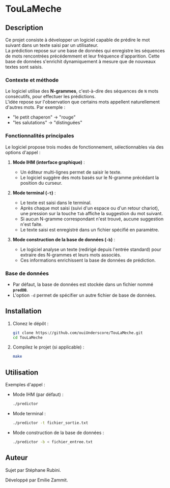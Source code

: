 # TouLaMeche

## Description

Ce projet consiste à développer un logiciel capable de prédire le mot suivant dans un texte saisi par un utilisateur.  
La prédiction repose sur une base de données qui enregistre les séquences de mots rencontrées précédemment et leur fréquence d'apparition. Cette base de données s'enrichit dynamiquement à mesure que de nouveaux textes sont saisis.

### Contexte et méthode

Le logiciel utilise des **N-grammes**, c'est-à-dire des séquences de `N` mots consécutifs, pour effectuer les prédictions.  
L'idée repose sur l'observation que certains mots appellent naturellement d'autres mots. Par exemple :
- "le petit chaperon" → "rouge"
- "les salutations" → "distinguées"

### Fonctionnalités principales

Le logiciel propose trois modes de fonctionnement, sélectionnables via des options d'appel :

1. **Mode IHM (interface graphique)** :
   - Un éditeur multi-lignes permet de saisir le texte.
   - Le logiciel suggère des mots basés sur le N-gramme précédant la position du curseur.

2. **Mode terminal (`-t`)** :
   - Le texte est saisi dans le terminal.
   - Après chaque mot saisi (suivi d'un espace ou d'un retour chariot), une pression sur la touche `Tab` affiche la suggestion du mot suivant.
   - Si aucun N-gramme correspondant n'est trouvé, aucune suggestion n'est faite.
   - Le texte saisi est enregistré dans un fichier spécifié en paramètre.

3. **Mode construction de la base de données (`-b`)** :
   - Le logiciel analyse un texte (redirigé depuis l'entrée standard) pour extraire des N-grammes et leurs mots associés.
   - Ces informations enrichissent la base de données de prédiction.

### Base de données

- Par défaut, la base de données est stockée dans un fichier nommé **`predDB`**.
- L'option `-d` permet de spécifier un autre fichier de base de données.

## Installation

1. Clonez le dépôt :
   ```bash
   git clone https://github.com/ouiUnderscore/TouLaMeche.git
   cd TouLaMeche
   ```
2. Compilez le projet (si applicable) :
   ```bash
   make
   ```

## Utilisation

Exemples d'appel :

- Mode IHM (par défaut) :
  ```bash
  ./predictor
  ```
- Mode terminal :
  ```bash
  ./predictor -t fichier_sortie.txt
  ```
- Mode construction de la base de données :
  ```bash
  ./predictor -b < fichier_entree.txt
  ```

## Auteur

Sujet par Stéphane Rubini.

Développé par Emilie Zammit.